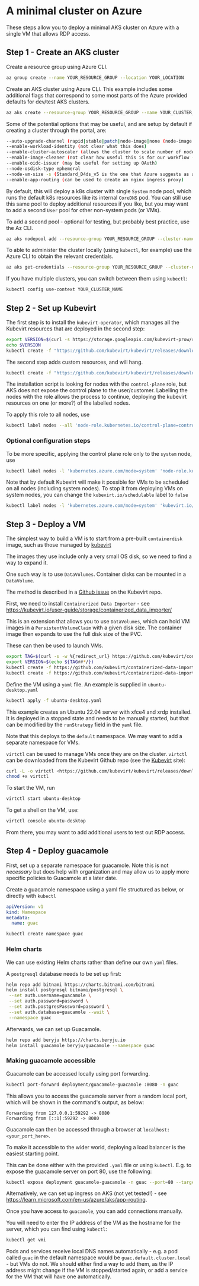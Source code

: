 # A minimal cluster on Azure

These steps allow you to deploy a minimal AKS cluster on Azure with a single VM that allows RDP access.

## Step 1 - Create an AKS cluster

Create a resource group using Azure CLI.

```bash
az group create --name YOUR_RESOURCE_GROUP --location YOUR_LOCATION
```

Create an AKS cluster using Azure CLI. This example includes some additional flags that correspond to some most parts of the Azure provided defaults for dev/test AKS clusters.

```bash
az aks create --resource-group YOUR_RESOURCE_GROUP --name YOUR_CLUSTER_NAME --node-count 2 --auto-upgrade-channel node-image --enable-cluster-autoscaler --min-count 2 --max-count 5 --enable-image-cleaner --node-vm-size Standard_D4ds_v5 --enable-oidc-issuer
```

Some of the potential options that may be useful, and are setup by default if creating a cluster through the portal, are:

```bash
--auto-upgrade-channel (rapid|stable|patch|node-image|none (node-image is az dev default))
--enable-workload-identity (not clear what this does)
--enable-cluster-autoscaler (allows the cluster to scale number of nodes automatically (not clear how this works as yet, may need additional rules/alerts to be set up))
--enable-image-cleaner (not clear how useful this is for our workflow - cleans up old container images automatically)
--enable-oidc-issuer (may be useful for setting up OAuth)
--node-osdisk-type ephemeral
--node-vm-size -s (Standard_D4ds_v5 is the one that Azure suggests as a default for dev/testing)
--enable-app-routing (can be used to create an nginx ingress proxy)
```

By default, this will deploy a k8s cluster with single `System` node pool, which runs the default k8s resources like its internal `CoreDNS` pod. You can still use this same pool to deploy additional resources if you like, but you may want to add a second `User` pool for other non-system pods (or VMs).

To add a second pool - optional for testing, but probably best practice, use the Az CLI.

```bash
az aks nodepool add --resource-group YOUR_RESOURCE_GROUP --cluster-name YOUR_CLUSTER_NAME --name YOUR_NODE_NAME --node-count 2 --os-sku AzureLinux --max-pods 110 --node-vm-size Standard_D4ds_v5 --enable-cluster-autoscaler --min-count 2 --max-count 5
```

To able to administer the cluster locally (using `kubectl`, for example) use the Azure CLI to obtain the relevant credentials.

```bash
az aks get-credentials --resource-group YOUR_RESOURCE_GROUP --cluster-name YOUR_CLUSTER_NAME
```

If you have multiple clusters, you can switch between them using `kubectl`:

```bash
kubectl config use-context YOUR_CLUSTER_NAME
```

## Step 2 - Set up Kubevirt

The first step is to install the `kubevirt-operator`, which manages all the Kubevirt resources that are deployed in the second step:

```bash
export VERSION=$(curl -s https://storage.googleapis.com/kubevirt-prow/release/kubevirt/kubevirt/stable.txt)
echo $VERSION
kubectl create -f "https://github.com/kubevirt/kubevirt/releases/download/${VERSION}/kubevirt-operator.yaml"
```

The second step adds custom resources, and will hang.

```bash
kubectl create -f "https://github.com/kubevirt/kubevirt/releases/download/${VERSION}/kubevirt-cr.yaml"
```

The installation script is looking for nodes with the `control-plane` role, but AKS does not expose the control plane to the user/customer. Labelling the nodes with the role allows the process to continue, deploying the kubevirt resources on one (or more?) of the labelled nodes.

To apply this role to all nodes, use

```bash
kubectl label nodes --all 'node-role.kubernetes.io/control-plane=control-plane'
```

### Optional configuration steps

To be more specific, applying the control plane role only to the `system` node, use

```bash
kubectl label nodes -l 'kubernetes.azure.com/mode=system' 'node-role.kubernetes.io/control-plane=control-plane'
```

Note that by default Kubevirt will make it possible for VMs to be scheduled on all nodes (including system nodes).
To stop it from deploying VMs on system nodes, you can change the `kubevirt.io/schedulable` label to `false`

```bash
kubectl label nodes -l 'kubernetes.azure.com/mode=system' 'kubevirt.io/schedulable=false' --overwrite
```

## Step 3 - Deploy a VM

The simplest way to build a VM is to start from a pre-built `containerdisk` image, such as those managed by [kubevirt](https://github.com/kubevirt/containerdisks)

The images they use include only a very small OS disk, so we need to find a way to expand it.

One such way is to use `DataVolumes`. Container disks can be mounted in a `DataVolume`.

The method is described in a [Github issue](https://github.com/kubevirt/kubevirt/issues/3130) on the Kubevirt repo.

First, we need to install `Containerized Data Importer` - see https://kubevirt.io/user-guide/storage/containerized_data_importer/

This is an extension that allows you to use `DataVolumes`, which can hold VM images in a `PersistentVolumeClaim` with a given disk size. The container image then expands to use the full disk size of the PVC.

These can then be used to launch VMs.

```bash
export TAG=$(curl -s -w %{redirect_url} https://github.com/kubevirt/containerized-data-importer/releases/latest)
export VERSION=$(echo ${TAG##*/})
kubectl create -f https://github.com/kubevirt/containerized-data-importer/releases/download/$VERSION/cdi-operator.yaml
kubectl create -f https://github.com/kubevirt/containerized-data-importer/releases/download/$VERSION/cdi-cr.yaml
```

Define the VM using a `yaml` file. An example is supplied in `ubuntu-desktop.yaml`

```bash
kubectl apply -f ubuntu-desktop.yaml
```

This example creates an Ubuntu 22.04 server with xfce4 and xrdp installed. It is deployed in a stopped state and needs to be manually started, but that can be modified by the `runStrategy` field in the `yaml` file.

Note that this deploys to the `default` namespace. We may want to add a separate namespace for VMs.

`virtctl` can be used to manage VMs once they are on the cluster. `virtctl` can be downloaded from the Kubevirt Github repo (see the [Kubevirt](https://kubevirt.io/user-guide/user_workloads/virtctl_client_tool/) site):

```bash
curl -L -o virtctl <https://github.com/kubevirt/kubevirt/releases/download/v1.4.0/virtctl-v1.4.0-darwin-arm64>
chmod +x virtctl
```

To start the VM, run

```bash
virtctl start ubuntu-desktop
```

To get a shell on the VM, use:

```bash
virtctl console ubuntu-desktop
```

From there, you may want to add additional users to test out RDP access.

## Step 4 - Deploy guacamole

First, set up a separate namespace for guacamole. Note this is not *necessary* but does help with organization and may allow us to apply more specific policies to Guacamole at a later date.

Create a guacamole namespace using a yaml file structured as below, or directly with `kubectl`

```yaml
apiVersion: v1
kind: Namespace
metadata:
  name: guac
```

```bash
kubectl create namespace guac
```

### Helm charts

We can use existing Helm charts rather than define our own `yaml` files.

A `postgresql` database needs to be set up first:

```bash
helm repo add bitnami https://charts.bitnami.com/bitnami
helm install postgresql bitnami/postgresql \
 --set auth.username=guacamole \
 --set auth.password=password \
 --set auth.postgresPassword=password \
 --set auth.database=guacamole --wait \
 --namespace guac
```

Afterwards, we can set up Guacamole.

```bash
helm repo add beryju https://charts.beryju.io
helm install guacamole beryju/guacamole --namespace guac
```

### Making guacamole accessible

Guacamole can be accessed locally using port forwarding.

```bash
kubectl port-forward deployment/guacamole-guacamole :8080 -n guac
```

This allows you to access the guacamole server from a random local port, which will be shown in the command's output, as below:

```none
Forwarding from 127.0.0.1:59292 -> 8080
Forwarding from [::1]:59292 -> 8080
```

Guacamole can then be accessed through a browser at `localhost:<your_port_here>`.

To make it accessible to the wider world, deploying a load balancer is the easiest starting point.

This can be done either with the provided `.yaml` file or using `kubectl`. E.g. to expose the guacamole server on port 80, use the following:

```bash
kubectl expose deployment guacamole-guacamole -n guac --port=80 --target-port=8080 --name=guac-lb --type=LoadBalancer
```

Alternatively, we can set up ingress on AKS (not yet tested!) - see https://learn.microsoft.com/en-us/azure/aks/app-routing.

Once you have access to `guacamole`, you can add connections manually.

You will need to enter the IP address of the VM as the hostname for the server, which you can find using `kubectl`:

```bash
kubectl get vmi
```

Pods and services receive local DNS names automatically - e.g. a pod called `guac` in the default namespace would be `guac.default.cluster.local` - but VMs do not.
We should either find a way to add them, as the IP address might change if the VM is stopped/started again, or add a service for the VM that will have one automatically.
